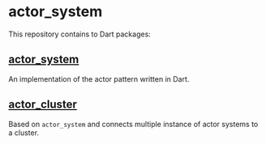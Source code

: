 # actor_system

This repository contains to Dart packages:

## [actor_system](https://github.com/Blimster/actor_system/tree/main/system)

An implementation of the actor pattern written in Dart.

## [actor_cluster](https://github.com/Blimster/actor_system/tree/main/cluster)

Based on `actor_system` and connects multiple instance of actor systems to a cluster.
